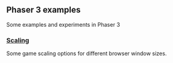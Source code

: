 ## Phaser 3 examples

Some examples and experiments in Phaser 3

### [Scaling](/scaling)

Some game scaling options for different browser window sizes.
